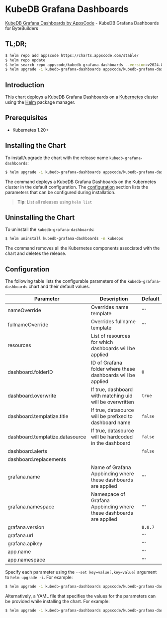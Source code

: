 # KubeDB Grafana Dashboards

[KubeDB Grafana Dashboards by AppsCode](https://github.com/kubedb/installer) - KubeDB Grafana Dashboards for ByteBuilders

## TL;DR;

```bash
$ helm repo add appscode https://charts.appscode.com/stable/
$ helm repo update
$ helm search repo appscode/kubedb-grafana-dashboards --version=v2024.8.2-rc.2
$ helm upgrade -i kubedb-grafana-dashboards appscode/kubedb-grafana-dashboards -n kubeops --create-namespace --version=v2024.8.2-rc.2
```

## Introduction

This chart deploys a KubeDB Grafana Dashboards on a [Kubernetes](http://kubernetes.io) cluster using the [Helm](https://helm.sh) package manager.

## Prerequisites

- Kubernetes 1.20+

## Installing the Chart

To install/upgrade the chart with the release name `kubedb-grafana-dashboards`:

```bash
$ helm upgrade -i kubedb-grafana-dashboards appscode/kubedb-grafana-dashboards -n kubeops --create-namespace --version=v2024.8.2-rc.2
```

The command deploys a KubeDB Grafana Dashboards on the Kubernetes cluster in the default configuration. The [configuration](#configuration) section lists the parameters that can be configured during installation.

> **Tip**: List all releases using `helm list`

## Uninstalling the Chart

To uninstall the `kubedb-grafana-dashboards`:

```bash
$ helm uninstall kubedb-grafana-dashboards -n kubeops
```

The command removes all the Kubernetes components associated with the chart and deletes the release.

## Configuration

The following table lists the configurable parameters of the `kubedb-grafana-dashboards` chart and their default values.

|            Parameter            |                            Description                             |      Default       |
|---------------------------------|--------------------------------------------------------------------|--------------------|
| nameOverride                    | Overrides name template                                            | <code>""</code>    |
| fullnameOverride                | Overrides fullname template                                        | <code>""</code>    |
| resources                       | List of resources for which dashboards will be applied             | <code></code>      |
| dashboard.folderID              | ID of Grafana folder where these dashboards will be applied        | <code>0</code>     |
| dashboard.overwrite             | If true, dashboard with matching uid will be overwritten           | <code>true</code>  |
| dashboard.templatize.title      | If true, datasource will be prefixed to dashboard name             | <code>false</code> |
| dashboard.templatize.datasource | If true, datasource will be hardcoded in the dashboard             | <code>false</code> |
| dashboard.alerts                |                                                                    | <code>false</code> |
| dashboard.replacements          |                                                                    | <code></code>      |
| grafana.name                    | Name of Grafana Appbinding where these dashboards are applied      | <code>""</code>    |
| grafana.namespace               | Namespace of Grafana Appbinding where these dashboards are applied | <code>""</code>    |
| grafana.version                 |                                                                    | <code>8.0.7</code> |
| grafana.url                     |                                                                    | <code>""</code>    |
| grafana.apikey                  |                                                                    | <code>""</code>    |
| app.name                        |                                                                    | <code>""</code>    |
| app.namespace                   |                                                                    | <code>""</code>    |


Specify each parameter using the `--set key=value[,key=value]` argument to `helm upgrade -i`. For example:

```bash
$ helm upgrade -i kubedb-grafana-dashboards appscode/kubedb-grafana-dashboards -n kubeops --create-namespace --version=v2024.8.2-rc.2 --set dashboard.folderID=0
```

Alternatively, a YAML file that specifies the values for the parameters can be provided while
installing the chart. For example:

```bash
$ helm upgrade -i kubedb-grafana-dashboards appscode/kubedb-grafana-dashboards -n kubeops --create-namespace --version=v2024.8.2-rc.2 --values values.yaml
```
